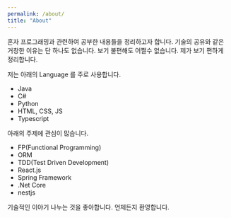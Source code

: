 ```yaml
---
permalink: /about/
title: "About"
---
```


혼자 프로그래밍과 관련하여 공부한 내용들을 정리하고자 합니다.
기술의 공유와 같은 거창한 이유는 단 하나도 없습니다.
보기 불편해도 어쩔수 없습니다. 제가 보기 편하게 정리합니다.

저는 아래의 Language 를 주로 사용합니다.

- Java
- C#
- Python
- HTML, CSS, JS
- Typescript

아래의 주제에 관심이 많습니다.

- FP(Functional Programming)
- ORM
- TDD(Test Driven Development)
- React.js
- Spring Framework
- .Net Core
- nestjs

기술적인 이야기 나누는 것을 좋아합니다. 언제든지 환영합니다.
